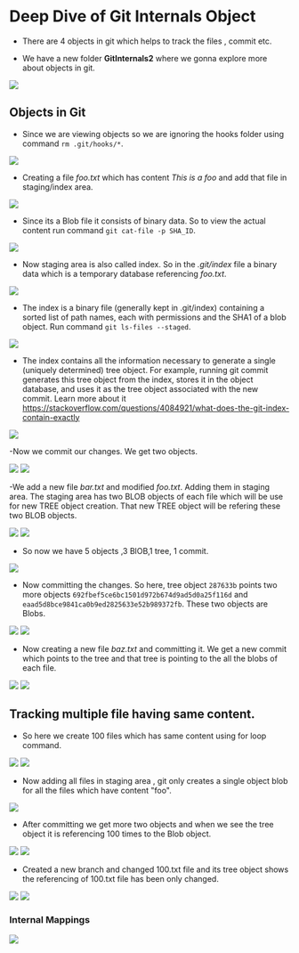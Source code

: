 # Deep Dive of Git Internals Object

- There are 4 objects in git which helps to track the files , commit etc.

- We have a new folder **GitInternals2** where we gonna explore more about objects in git.

![](https://github.com/codophilic/LearnGitInternals/blob/main/Notes2/2.PNG)

## Objects in Git

- Since we are viewing objects so we are ignoring the hooks folder using command `rm .git/hooks/*`.

![](https://github.com/codophilic/LearnGitInternals/blob/main/Notes2/3.PNG)

- Creating a file *foo.txt* which has content *This is a foo* and add that file in staging/index area.

![](https://github.com/codophilic/LearnGitInternals/blob/main/Notes2/4.PNG)

- Since its a Blob file it consists of binary data. So to view the actual content run command `git cat-file -p SHA_ID`.

![](https://github.com/codophilic/LearnGitInternals/blob/main/Notes2/5.PNG)

- Now staging area is also called index. So in the *.git/index* file a binary data which is a temporary database referencing *foo.txt*.

![](https://github.com/codophilic/LearnGitInternals/blob/main/Notes2/6.PNG)

- The index is a binary file (generally kept in .git/index) containing a sorted list of path names, each with permissions and the SHA1 of a blob object. Run command `git ls-files --staged`.

![](https://github.com/codophilic/LearnGitInternals/blob/main/Notes2/7.PNG)

- The index contains all the information necessary to generate a single (uniquely determined) tree object.
For example, running git commit generates this tree object from the index, stores it in the object database, and uses it as the tree object associated with the new commit. Learn more about it
https://stackoverflow.com/questions/4084921/what-does-the-git-index-contain-exactly 

![](https://github.com/codophilic/LearnGitInternals/blob/main/Notes2/8.PNG)

-Now we commit our changes. We get two objects.

![](https://github.com/codophilic/LearnGitInternals/blob/main/Notes2/9.PNG)
![](https://github.com/codophilic/LearnGitInternals/blob/main/Notes2/10.PNG)

-We add a new file *bar.txt* and modified *foo.txt*. Adding them in staging area. The staging area has two BLOB objects of each file which will be use for new TREE object creation. That new TREE object will be refering these two BLOB objects. 

![](https://github.com/codophilic/LearnGitInternals/blob/main/Notes2/11.PNG)
![](https://github.com/codophilic/LearnGitInternals/blob/main/Notes2/12.PNG)

- So now we have 5 objects ,3 BlOB,1 tree, 1 commit.

![](https://github.com/codophilic/LearnGitInternals/blob/main/Notes2/13.PNG)

- Now committing the changes. So here, tree object `287633b` points two more objects `692fbef5ce6bc1501d972b674d9ad5d0a25f116d` and `eaad5d8bce9841ca0b9ed2825633e52b989372fb`. These two objects are Blobs.

![](https://github.com/codophilic/LearnGitInternals/blob/main/Notes2/14.PNG)
![](https://github.com/codophilic/LearnGitInternals/blob/main/Notes2/15.PNG)

- Now creating a new file *baz.txt* and committing it. We get a new commit which points to the tree and that tree is pointing to the all the blobs of each file.

![](https://github.com/codophilic/LearnGitInternals/blob/main/Notes2/16.PNG)
![](https://github.com/codophilic/LearnGitInternals/blob/main/Notes2/17.PNG)

## Tracking multiple file having same content.

- So here we create 100 files which has same content using for loop command.

![](https://github.com/codophilic/LearnGitInternals/blob/main/Notes2/18.PNG)
![](https://github.com/codophilic/LearnGitInternals/blob/main/Notes2/19.PNG)

- Now adding all files in staging area , git only creates a single object blob for all the files which have content "foo". 

![](https://github.com/codophilic/LearnGitInternals/blob/main/Notes2/20.PNG)

- After committing we get more two objects and when we see the tree object it is referencing 100 times to the Blob object.

![](https://github.com/codophilic/LearnGitInternals/blob/main/Notes2/21.PNG)
![](https://github.com/codophilic/LearnGitInternals/blob/main/Notes2/22.PNG)

- Created a new branch and changed 100.txt file and its tree object shows the referencing of 100.txt file has been only changed. 

![](https://github.com/codophilic/LearnGitInternals/blob/main/Notes2/23.PNG)
![](https://github.com/codophilic/LearnGitInternals/blob/main/Notes2/24.PNG)

### Internal Mappings

![](https://github.com/codophilic/LearnGitInternals/blob/main/Notes2/Internals.JPEG)